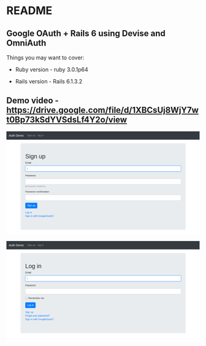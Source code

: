 # README

## Google OAuth + Rails 6 using Devise and OmniAuth

Things you may want to cover:

* Ruby version - ruby 3.0.1p64

* Rails version - Rails 6.1.3.2

## Demo video - https://drive.google.com/file/d/1XBCsUj8WjY7wt0Bp73kSdYVSdsLf4Y2o/view


![Screenshot of register page.](https://github.com/Nitesh-Kashyap/demo/blob/main/register.png)

![Screenshot of login page.](https://github.com/Nitesh-Kashyap/demo/blob/main/login.png)
